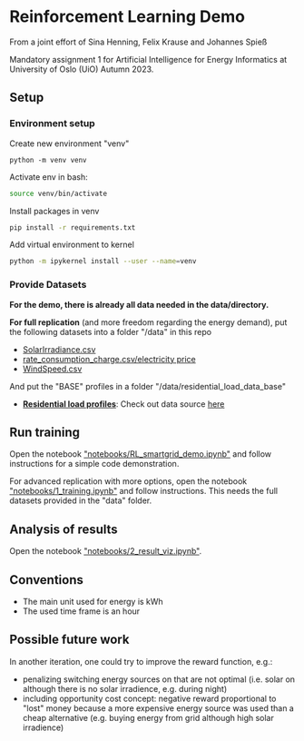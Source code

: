 # Reinforcement Learning Demo

From a joint effort of Sina Henning, Felix Krause and Johannes Spieß 

Mandatory assignment 1 for Artificial Intelligence for Energy Informatics at University of Oslo (UiO) Autumn 2023.


## Setup
### Environment setup

Create new environment "venv"
```shell
python -m venv venv
```

Activate env in bash:
```bash
source venv/bin/activate
```

Install packages in venv
```bash
pip install -r requirements.txt
```

Add virtual environment to kernel
```bash
python -m ipykernel install --user --name=venv
```

### Provide Datasets
**For the demo, there is already all data needed in the data/directory.** 

**For full replication** (and more freedom regarding the energy demand), put the following datasets into a folder "/data" in this repo
* [SolarIrradiance.csv](https://drive.google.com/file/d/1SUjtybPtUzwSEDQoqXbMNijEeDi8QF8m/view)
* [rate_consumption_charge.csv/electricity price](https://drive.google.com/file/d/1uxM9TC401TBwjcdxe3i7TAxSo9tPNWi1/view)
* [WindSpeed.csv](https://drive.google.com/file/d/1X87VRm88-Tp2cs9zjmOB0R6wTxJl8QBf/view)

And put the "BASE" profiles in a folder "/data/residential_load_data_base"
* **[Residential load profiles](https://data.openei.org/files/153/RESIDENTIAL_LOAD_DATA_E_PLUS_OUTPUT.zip)**: Check out data source [here](https://data.openei.org/submissions/153)


## Run training
Open the notebook ["notebooks/RL_smartgrid_demo.ipynb"](notebooks/RL_smartgrid_demo.ipynb) and follow instructions for 
a simple code demonstration.

For advanced replication with more options, open the notebook ["notebooks/1_training.ipynb"](notebooks/1_training.ipynb) 
and follow instructions. This needs the full datasets provided in the "data" folder.


## Analysis of results
Open the notebook ["notebooks/2_result_viz.ipynb"](notebooks/2_result_viz.ipynb).


## Conventions
* The main unit used for energy is kWh
* The used time frame is an hour


## Possible future work
In another iteration, one could try to improve the reward function, e.g.:
- penalizing switching energy sources on that are not optimal (i.e. solar on although there is no solar irradience, e.g. during night)
- including opportunity cost concept: negative reward proportional to "lost" money because a more expensive energy source was used than a cheap alternative (e.g. buying energy from grid although high solar irradience)
